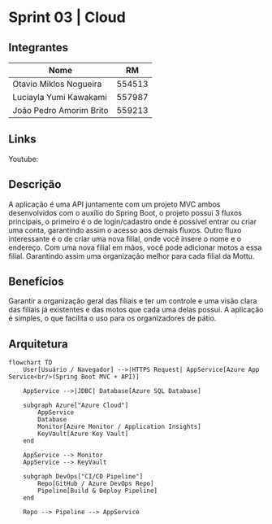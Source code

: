 # Sprint 03 | Cloud

## Integrantes

| Nome |  RM  |
| ---- | :--: |
| Otavio Miklos Nogueira | 554513 |
| Luciayla Yumi Kawakami | 557987 |
| João Pedro Amorim Brito | 559213 |


## Links
Youtube: 

## Descrição
A aplicação é uma API juntamente com um projeto MVC ambos desenvolvidos com o auxílio do Spring Boot, o projeto possui 3 fluxos principais, o primeiro é o de login/cadastro onde é possível entrar ou criar uma conta, garantindo assim o acesso aos demais fluxos. Outro fluxo interessante é o de criar uma nova filial, onde você insere o nome e o endereço. Com uma nova filial em mãos, você pode adicionar motos a essa filial. Garantindo assim uma organização melhor para cada filial da Mottu.

## Benefícios
Garantir a organização geral das filiais e ter um controle e uma visão clara das filiais já existentes e das motos que cada uma delas possui. A aplicação é simples, o que facilita o uso para os organizadores de pátio.


## Arquitetura 

```mermaid
flowchart TD
    User[Usuário / Navegador] -->|HTTPS Request| AppService[Azure App Service<br/>(Spring Boot MVC + API)]

    AppService -->|JDBC| Database[Azure SQL Database]

    subgraph Azure["Azure Cloud"]
        AppService
        Database
        Monitor[Azure Monitor / Application Insights]
        KeyVault[Azure Key Vault]
    end

    AppService --> Monitor
    AppService --> KeyVault

    subgraph DevOps["CI/CD Pipeline"]
        Repo[GitHub / Azure DevOps Repo]
        Pipeline[Build & Deploy Pipeline]
    end

    Repo --> Pipeline --> AppService
```